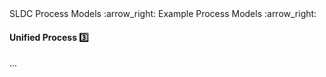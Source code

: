 <link rel="stylesheet" href="{{baseUrl}}/css/textbook.css">

<div class="website-content">

<div id="path">SLDC Process Models :arrow_right: Example Process Models :arrow_right:</div>

<div id="title">

#### Unified Process :three:

</div>

<div id="body">

...

</div>

</div>

